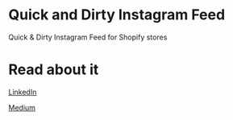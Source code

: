 # Quick and Dirty Instagram Feed
Quick &amp; Dirty Instagram Feed for Shopify stores

# Read about it
[LinkedIn](https://www.linkedin.com/pulse/quick-dirty-instagram-feed-your-shopify-store-bashar-abuarja)

[Medium](https://medium.com/@bashrj/quick-dirty-instagram-feed-for-your-shopify-store-2a77366ec31a)
